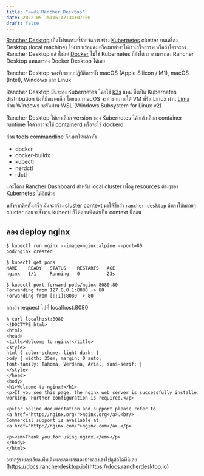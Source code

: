 ```yaml
---
title: "ลองใช้ Rancher Desktop"
date: 2022-05-15T16:47:34+07:00
draft: false
---
```


[Rancher Desktop](https://rancherdesktop.io/) เป็นโปรแกรมที่ช่วยจัดการสร้าง [Kubernetes](https://kubernetes.io/) cluster บนเครื่อง Desktop (local machine) ให้เรา พร้อมลงเครื่องมาต่างๆให้เราเสร็จสรรพ หรือถ้าใครจะลง Rancher Desktop แล้วใช่แค่ [Docker](https://www.docker.com/) ไม่ใช่ Kubernetes ก็ยังได้ เราสามารถลง Rancher Desktop แทนการลง Docker Desktop ได้เลย

<!--more-->

Rancher Desktop รองรับระบบปฏิบัติการทั้ง macOS (Apple Silicon / M1), macOS (Intel), Windows และ Linux

Rancher Desktop มันจะลง Kubernetes โดยใช้ [k3s](https://k3s.io/) แทน ซึ่งเป็น Kubernetes distribution นึงที่มีขนาดเล็ก โดยบน macOS จะทำงานภายใต้ VM ที่รัน Linux ผ่าน [Lima](https://github.com/lima-vm/) ส่วน Windows จะรันผ่าน WSL (Windows Subsystem for Linux v2)

Rancher Desktop ให้เราเลือก version ของ Kubernetes ได้ แล้วเลือก container runtime ได้ด้วยว่าจะใช้ [containerd](https://containerd.io/) หรือจะใช้ dockerd

ส่วน tools commandline ก็ลงมาให้แล้วทั้ง
- docker
- docker-buildx
- kubectl
- nerdctl
- rdctl

และได้ลง Rancher Dashboard สำหรับ local cluster เพื่อดู resources ต่างๆของ Kubernetes ได้อีกด้วย

หลังจากติดตั้งเสร็จ มันจะสร้าง cluster context มาให้ชื่อว่า `rancher-desktop` ถ้าเราใช้หลายๆ cluster ก่อนจะสั่งงาน kubectl ก็ให้คอนฟิคค่าเป็น context นี้ก่อน

## ลอง deploy nginx

```txt
$ kubectl run nginx --image=nginx:alpine --port=80
pod/nginx created
```

```txt
$ kubectl get pods
NAME    READY   STATUS    RESTARTS   AGE
nginx   1/1     Running   0          23s
```

```txt
$ kubectl port-forward pods/nginx 8080:80
Forwarding from 127.0.0.1:8080 -> 80
Forwarding from [::1]:8080 -> 80
```

ลองยิง request ไปที่ localhost:8080

```txt
% curl localhost:8080
<!DOCTYPE html>
<html>
<head>
<title>Welcome to nginx!</title>
<style>
html { color-scheme: light dark; }
body { width: 35em; margin: 0 auto;
font-family: Tahoma, Verdana, Arial, sans-serif; }
</style>
</head>
<body>
<h1>Welcome to nginx!</h1>
<p>If you see this page, the nginx web server is successfully installed and
working. Further configuration is required.</p>

<p>For online documentation and support please refer to
<a href="http://nginx.org/">nginx.org</a>.<br/>
Commercial support is available at
<a href="http://nginx.com/">nginx.com</a>.</p>

<p><em>Thank you for using nginx.</em></p>
</body>
</html>
```

อยากรู้รายละเอียดเพิ่มเติมและลองเล่นเองบ้างลองเข้าไปดูต่อได้ที่นี่เลย [https://docs.rancherdesktop.io](https://docs.rancherdesktop.io)
